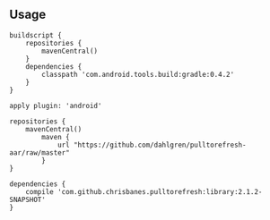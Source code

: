 Usage
-----

    buildscript {
        repositories {
            mavenCentral()
        }
        dependencies {
            classpath 'com.android.tools.build:gradle:0.4.2'
        }
    }
    
    apply plugin: 'android'
    
    repositories {
        mavenCentral()
            maven {
                url "https://github.com/dahlgren/pulltorefresh-aar/raw/master"
            }
    }
    
    dependencies {
        compile 'com.github.chrisbanes.pulltorefresh:library:2.1.2-SNAPSHOT'
    }

